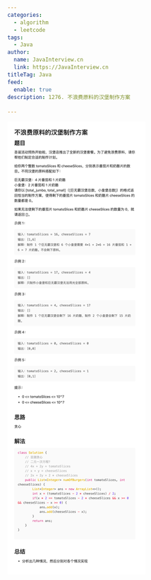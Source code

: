 ```yaml
---
categories:
  - algorithm
  - leetcode
tags:
  - Java
author: 
  name: JavaInterview.cn
  link: https://JavaInterview.cn
titleTag: Java
feed:
  enable: true
description: 1276. 不浪费原料的汉堡制作方案

---
```

![img_2.png](img_2.png)
